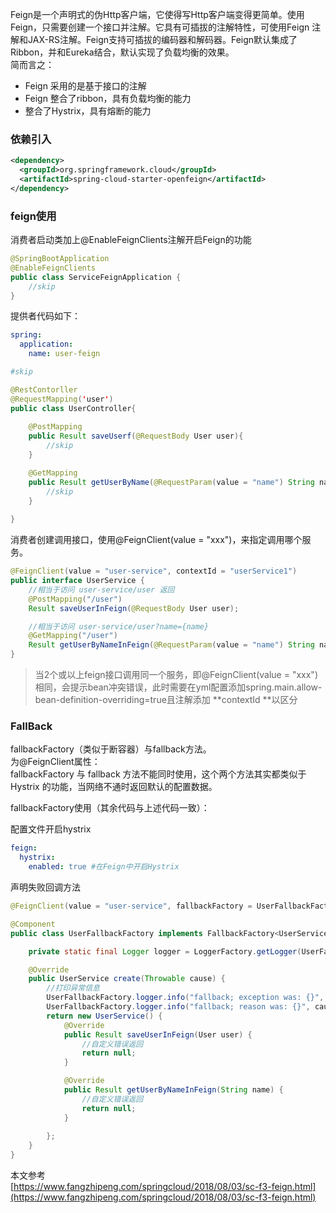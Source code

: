 Feign是一个声明式的伪Http客户端，它使得写Http客户端变得更简单。使用Feign，只需要创建一个接口并注解。它具有可插拔的注解特性，可使用Feign 注解和JAX-RS注解。Feign支持可插拔的编码器和解码器。Feign默认集成了Ribbon，并和Eureka结合，默认实现了负载均衡的效果。<br />简而言之：

- Feign 采用的是基于接口的注解
- Feign 整合了ribbon，具有负载均衡的能力
- 整合了Hystrix，具有熔断的能力

<a name="yH6yR"></a>
### 依赖引入
```xml
<dependency>             
  <groupId>org.springframework.cloud</groupId>             
  <artifactId>spring-cloud-starter-openfeign</artifactId>         
</dependency>
```
<a name="PTSne"></a>
### feign使用
消费者启动类加上@EnableFeignClients注解开启Feign的功能
```java
@SpringBootApplication 
@EnableFeignClients 
public class ServiceFeignApplication {     
    //skip
}
```

提供者代码如下：
```yaml
spring:
  application:
    name: user-feign

#skip
```
```java
@RestContorller
@RequestMapping('user')
public class UserController{
	
	@PostMapping
    public Result saveUserf(@RequestBody User user){
        //skip
    }

    @GetMapping
    public Result getUserByName(@RequestParam(value = "name") String name){
        //skip
    }
    
}
```

消费者创建调用接口，使用@FeignClient(value = "xxx")，来指定调用哪个服务。
```java
@FeignClient(value = "user-service", contextId = "userService1") 
public interface UserService {  
    //相当于访问 user-service/user 返回
    @PostMapping("/user")     
    Result saveUserInFeign(@RequestBody User user); 

    //相当于访问 user-service/user?name={name}
    @GetMapping("/user")
    Result getUserByNameInFeign(@RequestParam(value = "name") String name);
}
```
> 当2个或以上feign接口调用同一个服务，即@FeignClient(value = "xxx")相同，会提示bean冲突错误，此时需要在yml配置添加spring.main.allow-bean-definition-overriding=true且注解添加 **contextId **以区分


<a name="oY99S"></a>
### FallBack
fallbackFactory（类似于断容器）与fallback方法。<br />为@FeignClient属性：<br />fallbackFactory 与 fallback 方法不能同时使用，这个两个方法其实都类似于 Hystrix 的功能，当网络不通时返回默认的配置数据。

fallbackFactory使用（其余代码与上述代码一致）：

配置文件开启hystrix
```yaml
feign:
  hystrix:
    enabled: true #在Feign中开启Hystrix
```

声明失败回调方法
```java
@FeignClient(value = "user-service", fallbackFactory = UserFallbackFactory.class)
```

```java
@Component
public class UserFallbackFactory implements FallbackFactory<UserService> {

    private static final Logger logger = LoggerFactory.getLogger(UserFallbackFactory.class);

    @Override
    public UserService create(Throwable cause) {
        //打印异常信息
        UserFallbackFactory.logger.info("fallback; exception was: {}", cause.toString());
        UserFallbackFactory.logger.info("fallback; reason was: {}", cause.getMessage());
        return new UserService() {
            @Override
            public Result saveUserInFeign(User user) {
                //自定义错误返回
                return null;
            }

            @Override
            public Result getUserByNameInFeign(String name) {
                //自定义错误返回
                return null;
            }
            
        };
    }
}
```

本文参考<br />[https://www.fangzhipeng.com/springcloud/2018/08/03/sc-f3-feign.html](https://www.fangzhipeng.com/springcloud/2018/08/03/sc-f3-feign.html)
